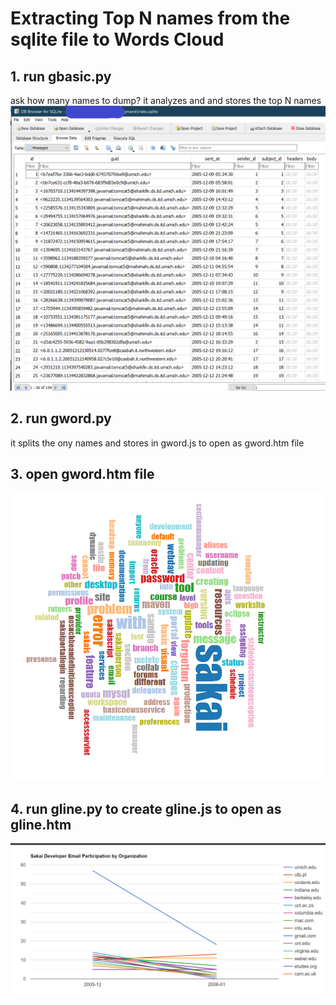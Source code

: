 # Extracting Top N names from the sqlite file to Words Cloud

## 1. run gbasic.py
  ask how many names to dump?
  it analyzes and and stores the top N names
   ![index.sqlite](https://github.com/karma-gits/python_wordCloud/blob/main/3.png?raw=true)
## 2. run gword.py
  it splits the ony names and stores in  gword.js to open as gword.htm file

## 3. open gword.htm file 
 ![Cloud word](https://github.com/karma-gits/python_wordCloud/blob/main/word.png?raw=true)
 
 
## 4. run gline.py to create gline.js to open as gline.htm
  ![line map](https://github.com/karma-gits/python_wordCloud/blob/main/line.png?raw=true)

